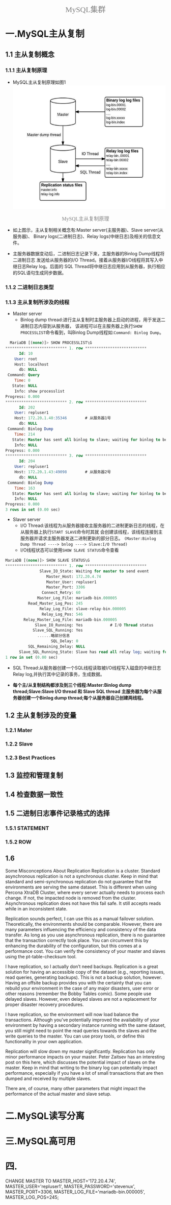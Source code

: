 <center><font face="黑体" color="grey" size="5" >MySQL集群</font></center>

# 一.MySQL主从复制

## 1.1 主从复制概念

### 1.1.1 主从复制原理

- MySQL主从复制原理如图1
![](png/2019-11-30-10-41-11.png)
<center><font face="黑体" color="grey" size="3" >MySQL主从复制原理</font></center>

- 如上图示，主从复制相关概念有:Master server(主服务器)、Slave server(从服务器)、
Binary logs(二进制日志)、Relay logs(中继日志)及相关的信息文件。

- 主服务器数据变动后，二进制日志记录下来，主服务器的Binlog Dump线程将二进制日志
发送给从服务器的I/O Thread。接着从服务器I/O线程将其写入中继日志Relay log。后面的
SQL Thread将中继日志应用到从服务器，执行相应的SQL语句生成同步数据。

### 1.1.2 二进制日志类型



### 1.1.3 主从复制所涉及的线程

- Master server
  - Binlog dump thread:进行主从复制时主服务器上启动的进程，用于发送二进制日志内容到从服务器，
  该进程可以在主服务器上执行`SHOW PROCESSLIST`命令看到，叫Binlog Dump线程如:`Command: Binlog Dump`。

```sql
  MariaDB [(none)]> SHOW PROCESSLIST\G
*************************** 1. row ***************************
      Id: 10
    User: root
    Host: localhost
      db: NULL
 Command: Query
    Time: 0
   State: NULL
    Info: show processlist
Progress: 0.000
*************************** 2. row ***************************
      Id: 202
    User: repluser1
    Host: 172.20.1.40:35346        # 从服务器1号
      db: NULL
 Command: Binlog Dump
    Time: 214
   State: Master has sent all binlog to slave; waiting for binlog to be updated
    Info: NULL
Progress: 0.000
*************************** 3. row ***************************
      Id: 204
    User: repluser1
    Host: 172.20.1.43:49098        # 从服务器2号
      db: NULL
 Command: Binlog Dump
    Time: 163
   State: Master has sent all binlog to slave; waiting for binlog to be updated
    Info: NULL
Progress: 0.000
3 rows in set (0.00 sec)
```

- Slaver server
  - I/O Thread:该线程为从服务器接收主服务器的二进制更新日志的线程，在从服务器上执行`START SLAVE`命令时其就
  会创建该线程，该线程连接到主服务器并请求主服务器发送二进制更新的部分日志。
  `(Master:Binlog Dump Thread ----> bnlog ----> Slave:I/O Thread)`
  - I/O线程状态可以使用`SHOW SLAVE STATUS`命令查看

```sql
MariaDB [(none)]> SHOW SLAVE STATUS\G
*************************** 1. row ***************************
               Slave_IO_State: Waiting for master to send event
                  Master_Host: 172.20.4.74
                  Master_User: repluser1
                  Master_Port: 3306
                Connect_Retry: 60
              Master_Log_File: mariadb-bin.000005
          Read_Master_Log_Pos: 245
               Relay_Log_File: slave-relay-bin.000005
                Relay_Log_Pos: 546
        Relay_Master_Log_File: mariadb-bin.000005
             Slave_IO_Running: Yes            # I/O Thread status
            Slave_SQL_Running: Yes
              ......略部分信息
                    SQL_Delay: 0
          SQL_Remaining_Delay: NULL
      Slave_SQL_Running_State: Slave has read all relay log; waiting for the slave I/O thread to update it
1 row in set (0.00 sec)
```

- SQL Thread:从服务器创建一个SQL线程读取被I/O线程写入磁盘的中继日志Relay log,并执行其中记录的事务，生成数据。

- **每个主/从复制结构都涉及到三个线程:Master:Binlog dump thread;Slave:Slave I/O thread 和 Slave SQL thread**
**主服务器为每个从服务器创建一个Binlog dump thread;每个从服务器自己创建两线程。**
## 1.2 主从复制涉及的变量

### 1.2.1 Mater


### 1.2.2 Slave


### 1.2.3 Best Practices

## 1.3 监控和管理复制

## 1.4 检查数据一致性

## 1.5 二进制日志事件记录格式的选择

### 1.5.1 STATEMENT

### 1.5.2 ROW

## 1.6

Some Misconceptions About Replication
Replication is a cluster.
Standard asynchronous replication is not a synchronous cluster. Keep in mind that standard and semi-synchronous replication do not guarantee that the environments are serving the same dataset. This is different when using Percona XtraDB Cluster, where every server actually needs to process each change. If not, the impacted node is removed from the cluster. Asynchronous replication does not have this fail safe. It still accepts reads while in an inconsistent state.

Replication sounds perfect, I can use this as a manual failover solution.
Theoretically, the environments should be comparable. However, there are many parameters influencing the efficiency and consistency of the data transfer. As long as you use asynchronous replication, there is no guarantee that the transaction correctly took place. You can circumvent this by enhancing the durability of the configuration, but this comes at a performance cost. You can verify the consistency of your master and slaves using the  pt-table-checksum tool.

I have replication, so I actually don’t need backups.
Replication is a great solution for having an accessible copy of the dataset (e.g., reporting issues, read queries, generating backups). This is not a backup solution, however. Having an offsite backup provides you with the certainty that you can rebuild your environment in the case of any major disasters, user error or other reasons (remember the Bobby Tables comic). Some people use delayed slaves. However, even delayed slaves are not a replacement for proper disaster recovery procedures.

I have replication, so the environment will now load balance the transactions.
Although you’ve potentially improved the availability of your environment by having a secondary instance running with the same dataset, you still might need to point the read queries towards the slaves and the write queries to the master. You can use proxy tools, or define this functionality in your own application.

Replication will slow down my master significantly.
Replication has only minor performance impacts on your master. Peter Zaitsev has an interesting post on this here, which discusses the potential impact of slaves on the master. Keep in mind that writing to the binary log can potentially impact performance, especially if you have a lot of small transactions that are then dumped and received by multiple slaves.

There are, of course, many other parameters that might impact the performance of the actual master and slave setup.

# 二.MySQL读写分离

# 三.MySQL高可用

# 四.




CHANGE MASTER TO
MASTER_HOST='172.20.4.74',
MASTER_USER='repluser1',
MASTER_PASSWORD='stevenux',
MASTER_PORT=3306,
MASTER_LOG_FILE='mariadb-bin.000005', MASTER_LOG_POS=245;
